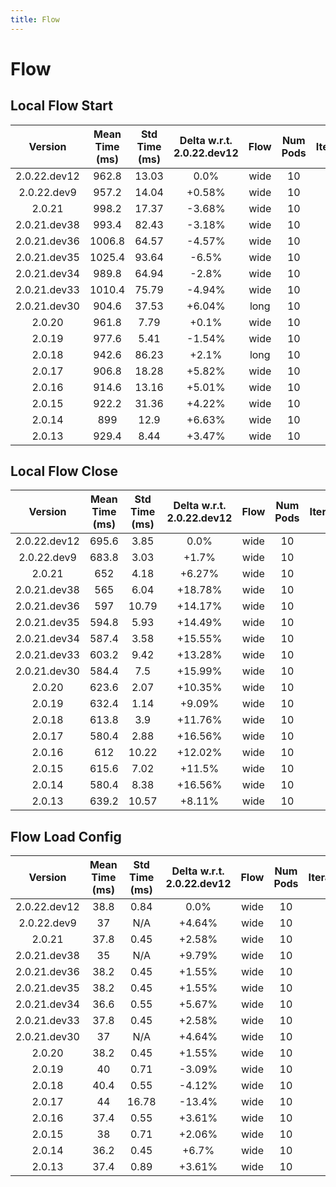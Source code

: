 ```yaml
---
title: Flow
---
```

# Flow

## Local Flow Start

| Version | Mean Time (ms) | Std Time (ms) | Delta w.r.t. 2.0.22.dev12 | Flow | Num Pods | Iterations |
| :---: | :---: | :---: | :---: | :---: | :---: | :---: |
| 2.0.22.dev12 | 962.8 | 13.03 | 0.0% | wide | 10 | 5 |
| 2.0.22.dev9 | 957.2 | 14.04 | +0.58% | wide | 10 | 5 |
| 2.0.21 | 998.2 | 17.37 | -3.68% | wide | 10 | 5 |
| 2.0.21.dev38 | 993.4 | 82.43 | -3.18% | wide | 10 | 5 |
| 2.0.21.dev36 | 1006.8 | 64.57 | -4.57% | wide | 10 | 5 |
| 2.0.21.dev35 | 1025.4 | 93.64 | -6.5% | wide | 10 | 5 |
| 2.0.21.dev34 | 989.8 | 64.94 | -2.8% | wide | 10 | 5 |
| 2.0.21.dev33 | 1010.4 | 75.79 | -4.94% | wide | 10 | 5 |
| 2.0.21.dev30 | 904.6 | 37.53 | +6.04% | long | 10 | 5 |
| 2.0.20 | 961.8 | 7.79 | +0.1% | wide | 10 | 5 |
| 2.0.19 | 977.6 | 5.41 | -1.54% | wide | 10 | 5 |
| 2.0.18 | 942.6 | 86.23 | +2.1% | long | 10 | 5 |
| 2.0.17 | 906.8 | 18.28 | +5.82% | wide | 10 | 5 |
| 2.0.16 | 914.6 | 13.16 | +5.01% | wide | 10 | 5 |
| 2.0.15 | 922.2 | 31.36 | +4.22% | wide | 10 | 5 |
| 2.0.14 | 899 | 12.9 | +6.63% | wide | 10 | 5 |
| 2.0.13 | 929.4 | 8.44 | +3.47% | wide | 10 | 5 |
## Local Flow Close

| Version | Mean Time (ms) | Std Time (ms) | Delta w.r.t. 2.0.22.dev12 | Flow | Num Pods | Iterations |
| :---: | :---: | :---: | :---: | :---: | :---: | :---: |
| 2.0.22.dev12 | 695.6 | 3.85 | 0.0% | wide | 10 | 5 |
| 2.0.22.dev9 | 683.8 | 3.03 | +1.7% | wide | 10 | 5 |
| 2.0.21 | 652 | 4.18 | +6.27% | wide | 10 | 5 |
| 2.0.21.dev38 | 565 | 6.04 | +18.78% | wide | 10 | 5 |
| 2.0.21.dev36 | 597 | 10.79 | +14.17% | wide | 10 | 5 |
| 2.0.21.dev35 | 594.8 | 5.93 | +14.49% | wide | 10 | 5 |
| 2.0.21.dev34 | 587.4 | 3.58 | +15.55% | wide | 10 | 5 |
| 2.0.21.dev33 | 603.2 | 9.42 | +13.28% | wide | 10 | 5 |
| 2.0.21.dev30 | 584.4 | 7.5 | +15.99% | wide | 10 | 5 |
| 2.0.20 | 623.6 | 2.07 | +10.35% | wide | 10 | 5 |
| 2.0.19 | 632.4 | 1.14 | +9.09% | wide | 10 | 5 |
| 2.0.18 | 613.8 | 3.9 | +11.76% | wide | 10 | 5 |
| 2.0.17 | 580.4 | 2.88 | +16.56% | wide | 10 | 5 |
| 2.0.16 | 612 | 10.22 | +12.02% | wide | 10 | 5 |
| 2.0.15 | 615.6 | 7.02 | +11.5% | wide | 10 | 5 |
| 2.0.14 | 580.4 | 8.38 | +16.56% | wide | 10 | 5 |
| 2.0.13 | 639.2 | 10.57 | +8.11% | wide | 10 | 5 |
## Flow Load Config

| Version | Mean Time (ms) | Std Time (ms) | Delta w.r.t. 2.0.22.dev12 | Flow | Num Pods | Iterations |
| :---: | :---: | :---: | :---: | :---: | :---: | :---: |
| 2.0.22.dev12 | 38.8 | 0.84 | 0.0% | wide | 10 | 5 |
| 2.0.22.dev9 | 37 | N/A | +4.64% | wide | 10 | 5 |
| 2.0.21 | 37.8 | 0.45 | +2.58% | wide | 10 | 5 |
| 2.0.21.dev38 | 35 | N/A | +9.79% | wide | 10 | 5 |
| 2.0.21.dev36 | 38.2 | 0.45 | +1.55% | wide | 10 | 5 |
| 2.0.21.dev35 | 38.2 | 0.45 | +1.55% | wide | 10 | 5 |
| 2.0.21.dev34 | 36.6 | 0.55 | +5.67% | wide | 10 | 5 |
| 2.0.21.dev33 | 37.8 | 0.45 | +2.58% | wide | 10 | 5 |
| 2.0.21.dev30 | 37 | N/A | +4.64% | wide | 10 | 5 |
| 2.0.20 | 38.2 | 0.45 | +1.55% | wide | 10 | 5 |
| 2.0.19 | 40 | 0.71 | -3.09% | wide | 10 | 5 |
| 2.0.18 | 40.4 | 0.55 | -4.12% | wide | 10 | 5 |
| 2.0.17 | 44 | 16.78 | -13.4% | wide | 10 | 5 |
| 2.0.16 | 37.4 | 0.55 | +3.61% | wide | 10 | 5 |
| 2.0.15 | 38 | 0.71 | +2.06% | wide | 10 | 5 |
| 2.0.14 | 36.2 | 0.45 | +6.7% | wide | 10 | 5 |
| 2.0.13 | 37.4 | 0.89 | +3.61% | wide | 10 | 5 |
